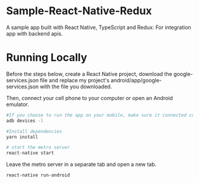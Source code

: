 # Sample-React-Native-Redux
A sample app built with React Native, TypeScript and Redux: For integration app with backend apis.


# Running Locally

Before the steps below, create a React Native project, download the google-services.json file and replace my project's android/app/google-services.json with the file you downloaded.


Then, connect your cell phone to your computer or open an Android emulator.

```sh
#If you choose to run the app on your mobile, make sure it connected correctly
adb devices -l

#Install dependencies
yarn install

# start the metro server
react-native start
```

Leave the metro server in a separate tab and open a new tab.

```sh
react-native run-android
```
